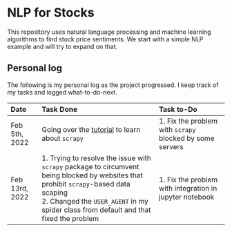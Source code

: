 # NLP for Stocks
This repository uses natural language processing and machine learning algorithms to find stock price sentiments. We start with a simple NLP example and will try to expand on that.


## Personal log
The following is my personal log as the project progressed. I keep track of my tasks and logged what-to-do-next.

|Date|Task Done|Task to-Do|
|:---|:--------|:---------|
|Feb 5th, 2022| Going over the [tutorial](https://www.digitalocean.com/community/tutorials/how-to-crawl-a-web-page-with-scrapy-and-python-3) to learn about `scrapy`| 1. Fix the problem with `scrapy` blocked by some servers|  
|Feb 13rd, 2022|1. Trying to resolve the issue with `scrapy` package to circumvent being blocked by websites that prohibit `scrapy`-based data scaping<br/> 2. Changed the `USER_AGENT` in my spider class from default and that fixed the problem| 1. Fix the problem with integration in jupyter notebook|
